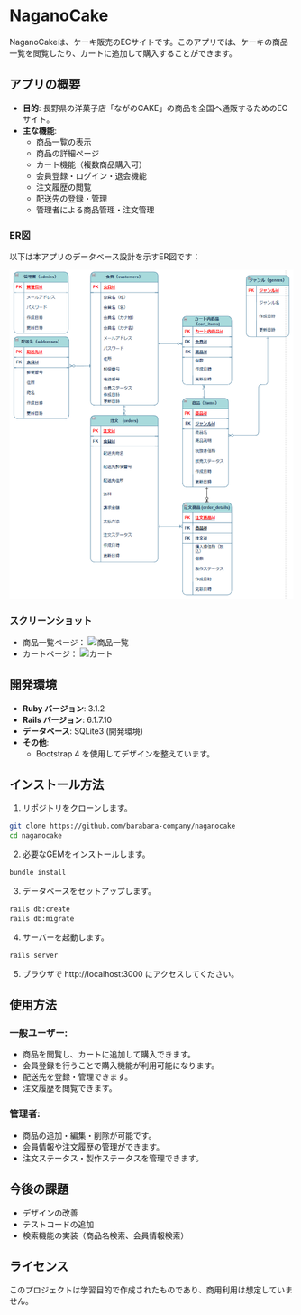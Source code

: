 # NaganoCake

NaganoCakeは、ケーキ販売のECサイトです。このアプリでは、ケーキの商品一覧を閲覧したり、カートに追加して購入することができます。

## アプリの概要

- **目的**: 長野県の洋菓子店「ながのCAKE」の商品を全国へ通販するためのECサイト。
- **主な機能**:
  - 商品一覧の表示
  - 商品の詳細ページ
  - カート機能（複数商品購入可）
  - 会員登録・ログイン・退会機能
  - 注文履歴の閲覧
  - 配送先の登録・管理
  - 管理者による商品管理・注文管理

### ER図
以下は本アプリのデータベース設計を示すER図です：

  ![ER図](./app/assets/images/ER.png)

### スクリーンショット
- 商品一覧ページ：
  ![商品一覧](./app/assets/images/.jpg)
- カートページ：
  ![カート](./app/assets/images/.jpg)


## 開発環境

- **Ruby バージョン**: 3.1.2
- **Rails バージョン**: 6.1.7.10
- **データベース**: SQLite3 (開発環境)
- **その他**:
  - Bootstrap 4 を使用してデザインを整えています。

## インストール方法

1. リポジトリをクローンします。
  ```bash
  git clone https://github.com/barabara-company/naganocake
  cd naganocake
  ```
2. 必要なGEMをインストールします。
  ```bash
  bundle install
  ```
3. データベースをセットアップします。
  ```bash
  rails db:create
  rails db:migrate
  ```
4. サーバーを起動します。
  ```bash
  rails server
  ```
5. ブラウザで http://localhost:3000 にアクセスしてください。

## 使用方法

### 一般ユーザー:
- 商品を閲覧し、カートに追加して購入できます。
- 会員登録を行うことで購入機能が利用可能になります。
- 配送先を登録・管理できます。
- 注文履歴を閲覧できます。

### 管理者:
- 商品の追加・編集・削除が可能です。
- 会員情報や注文履歴の管理ができます。
- 注文ステータス・製作ステータスを管理できます。

## 今後の課題
- デザインの改善
- テストコードの追加
- 検索機能の実装（商品名検索、会員情報検索）

## ライセンス
このプロジェクトは学習目的で作成されたものであり、商用利用は想定していません。
